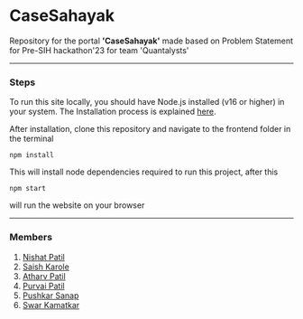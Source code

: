 #  CaseSahayak 

Repository for the portal **'CaseSahayak'** made based on Problem Statement for Pre-SIH hackathon'23 for team 'Quantalysts' 

---
### Steps 
To run this site locally, you should have Node.js installed (v16 or higher) in your system. The Installation process is explained [here](https://nodejs.org/en/download).

After installation, clone this repository and navigate to the frontend folder in the terminal

```
npm install 
```

This will install node dependencies required to run this project, after this 

```
npm start
```

will run the website on your browser

---
### Members 
1.  [Nishat Patil](https://github.com/nishatp9)
2. [Saish Karole](https://github.com/saishock1504)
3. [Atharv Patil](https://github.com/atharv1035)
4. [Purvai Patil](https://github.com/purvaipatil)
5. [Pushkar Sanap](https://github.com/pushkar-sanap)
6. [Swar Kamatkar](https://github.com/Swar-Xicyc)


